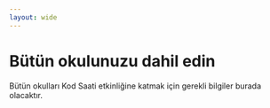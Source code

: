 ```yaml
---
layout: wide
---
```


# Bütün okulunuzu dahil edin

Bütün okulları Kod Saati etkinliğine katmak için gerekli bilgiler burada olacaktır.